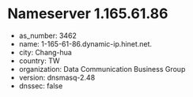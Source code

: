 # Nameserver 1.165.61.86

* as_number: 3462
* name: 1-165-61-86.dynamic-ip.hinet.net.
* city: Chang-hua
* country: TW
* organization: Data Communication Business Group
* version: dnsmasq-2.48
* dnssec: false
